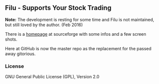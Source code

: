 ## Filu - Supports Your Stock Trading

**Note:** The development is resting for some time and Filu is not maintained,
but still loved by the author. (Feb 2016)

There is a [homepage](http://filu.sourceforge.net/) at sourceforge with some
infos and a few screen shots.

Here at GitHub is now the master repo as the replacement for the passed away
gitorious.

### License
GNU General Public License (GPL), Version 2.0
